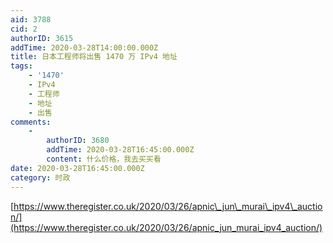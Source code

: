 ```yaml
---
aid: 3788
cid: 2
authorID: 3615
addTime: 2020-03-28T14:00:00.000Z
title: 日本工程师将出售 1470 万 IPv4 地址
tags:
    - '1470'
    - IPv4
    - 工程师
    - 地址
    - 出售
comments:
    -
        authorID: 3680
        addTime: 2020-03-28T16:45:00.000Z
        content: 什么价格，我去买买看
date: 2020-03-28T16:45:00.000Z
category: 时政
---
```


[https://www.theregister.co.uk/2020/03/26/apnic\_jun\_murai\_ipv4\_auction/](https://www.theregister.co.uk/2020/03/26/apnic_jun_murai_ipv4_auction/)
